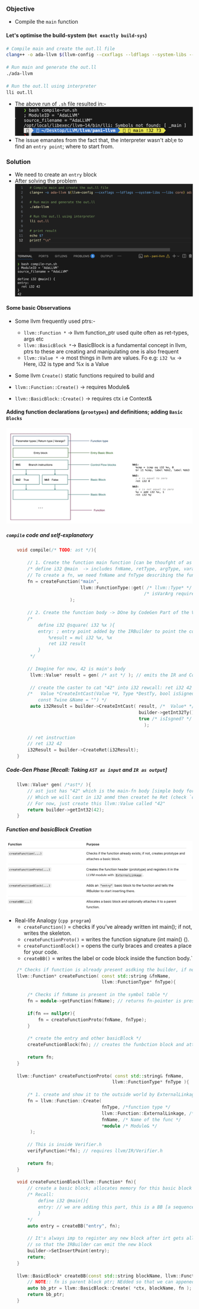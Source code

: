 ### Objective
- Compile the `main` function

#### Let's optimise the build-system (`Not exactly build-sys`)

```bash
# Compile main and create the out.ll file
clang++ -o ada-llvm $(llvm-config --cxxflags --ldflags --system-libs --libs core) ada-llvm.cpp

# Run main and generate the out.ll
./ada-llvm

# Run the out.ll using interpreter
lli out.ll
```

- The above run of `.sh` file resulted in:-
![](../images/main_symbol_missing.png)
- The issue emanates from the fact that, the interpreter wasn't abl;e to find an `entry point`; where to start from.


### Solution

- We need to create an `entry` block
- After solving the problem
![](../images/entry_block_added.png)


#### Some basic Observations

- Some llvm frequently used ptrs:-
  - `llvm::Function *`  -> llvm function_ptr used quite often as ret-types, args etc
  - `llvm::BasicBlock *`-> BasicBlock is a fundamental concept in llvm, ptrs to these are creating and manipulating one is also frequent
  - `llvm::Value *` -> most things in llvm are values. Fo e.g: `i32 %x` -> Here, i32 is type and %x is a Value

- Some llvm `Create()` static functions required to build <functions> and <BasicBlocks>
- `llvm::Function::Create()` -> requires Module&
- `llvm::BasicBlock::Create()` -> requires ctx i.e Context&





#### Adding function declarations (`prootypes`) and definitions; adding `Basic Blocks`

![](../images/function_IR.png)

##### `compile` code and self-explanatory
```cpp
    void compile(/* TODO: ast */){

        // 1. Create the function main function [can be thoufght of as a block]
        /* define i32 @main  -> includes fnName, retType, argType, varargs*/
        // To create a fn, we need fnName and fnType describing the function
        fn = createFunction("main", 
                            llvm::FunctionType::get( /* llvm::Type* */ builder->getInt32Ty(),
                                                    /* isVarArg required? */ false )
                        ); 

        // 2. Create the function body -> DOne by CodeGen Part of the Viz
        /*
            define i32 @square( i32 %x ){
            entry: ; entry point added by the IRBuilder to point the compiler/interpreter where to start from
                %result = mul i32 %x, %x
                ret i32 result
            }
         */

        // Imagine for now, 42 is main's body
         llvm::Value* result = gen( /* ast */ ); // emits the IR and CodeGen part of pipeline

         // create the caster to cat "42" into i32 rewcall: ret i32 42
        /*   Value *CreateIntCast(Value *V, Type *DestTy, bool isSigned,
            const Twine &Name = "") */
         auto i32Result = builder->CreateIntCast( result, /*  Value* */
                                                  builder->getInt32Ty(), /* DestTy */
                                                  true /* isIsgned? */ 
                                                    );
                                                
        // ret instruction
        // ret i32 42
        i32Result = builder->CreateRet(i32Result);
    }
```

##### Code-Gen Phase [Recall: Taking `AST as input` and `IR as output`]
```cpp
    llvm::Value* gen( /*ast*/ ){
        // ast just has "42" which is the main-fn body [simple body for now]
        // Which we will cast in i32 anmd then createt he Ret (check `compile()`)
        // For now, just create this llvm::Value called "42"
        return builder->getInt32(42);
    }
```



##### Function and basicBlock Creation
![](../images/overview.png)

- Real-life Analogy (`cpp program`)
  - `createFunction()` = checks if you've already written int main(); if not, writes the skeleton.
  - `createFunctionProto()` = writes the function signature (int main() {).
  - `createFunctionBlock()` = opens the curly braces and creates a place for your code.
  - `createBB()` = writes the label or code block inside the function body.`

```cpp
    /* Checks if function is already present asdking the builder, if not creates the fn-prototype */
    llvm::Function* createFunction( const std::string &fnName, 
                                    llvm::FunctionType* fnType){
        
        /* Checks if fnName is present in the symbol table */
        fn = module->getFunction(fnName); // returns fn-pointer is presnet else nullptr
        
        if(fn == nullptr){
            fn = createFunctionProto(fnName, fnType);
        }

        /* create the entry and other basicBlock */
        createFunctionBlock(fn); // creates the funbction block and attaches to the parent block

        return fn;
    }

    llvm::Function* createFunctionProto( const std::string& fnName,
                                        llvm::FunctionType* fnType ){
    
        /* 1. create and show it to the outside world by ExternalLinkage */
        fn = llvm::Function::Create( 
                                    fnType, /*function type */
                                    llvm::Function::ExternalLinkage, /* Linkage Type */
                                    fnName, /* Name of the func */
                                    *module /* Module& */
         );

        // This is inside Verifier.h
        verifyFunction(*fn); // requires llvm/IR/Verifier.h

        return fn;
    }

    void createFunctionBlock(llvm::Function* fn){
        // create a basic block; allocates memory for this basic block
        /* Recall: 
            define i32 @main(){
            entry: // we are adding this part, this is a BB [a sequence of IR instructions]
            }
        */
        auto entry = createBB("entry", fn);

        // It's always imp to register any new block after irt gets allocated
        // so that the IRBuilder can emit the new block
        builder->SetInsertPoint(entry);
        return;
    }

    llvm::BasicBlock* createBB(const std::string blockName, llvm::Function* fn = nullptr){
        // NOTE:: fn is parent block ptr; NEdded so that we can appened this newly created block
        auto bb_ptr = llvm::BasicBlock::Create( *ctx, blockName, fn );
        return bb_ptr;
    }
```